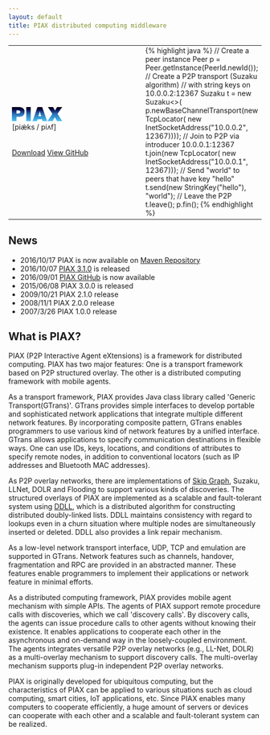 ```yaml
---
layout: default
title: PIAX distributed computing middleware
---
```

<table><tr><td width="400">
<div class="banner"><img width="100" src="piax-font.png"><br>
<span class="banner_bottom">[piǽks / piʌf]</span><br><br><br>
<a class="button" href="download.html">Download</a>
<a class="button" href="https://github.com/piax/piax">View GitHub</a>
</div>
</td><td>
{% highlight java %}
// Create a peer instance
Peer p = Peer.getInstance(PeerId.newId());
// Create a P2P transport (Suzaku algorithm)
// with string keys on 10.0.0.2:12367
Suzaku<StringKey, StringKey> t = new Suzaku<>(
  p.newBaseChannelTransport(new TcpLocator(
    new InetSocketAddress("10.0.0.2", 12367))));
// Join to P2P via introducer 10.0.0.1:12367
t.join(new TcpLocator(
  new InetSocketAddress("10.0.0.1", 12367)));
// Send "world" to peers that have key "hello"
t.send(new StringKey("hello"), "world");
// Leave the P2P
t.leave();
p.fin();
{% endhighlight %}
</td>
</tr></table>

## News

* 2016/10/17 PIAX is now available on [Maven Repository](https://mvnrepository.com/search?q=piax)
* 2016/10/07 [PIAX 3.1.0](https://sourceforge.net/p/piax/news/2016/10/piax-310-is-released/) is released
* 2016/09/01 [PIAX GitHub](https://github.com/piax/piax) is now available
* 2015/06/08 PIAX 3.0.0 is released
* 2009/10/21 PIAX 2.1.0 release
* 2008/11/1 PIAX 2.0.0 release
* 2007/3/26 PIAX 1.0.0 release

## What is PIAX?

PIAX (P2P Interactive Agent eXtensions) is a framework for distributed
computing.
PIAX has two major features: One is a transport framework based on P2P
structured overlay. The other is a distributed computing framework
with mobile agents.

As a transport framework, PIAX provides Java class library called
'Generic Transport(GTrans)'. GTrans provides simple interfaces to
develop portable and sophisticated network applications that
integrate multiple different network features. By incorporating
composite pattern, GTrans enables programmers to use various kind of
network features by a unified interface.  GTrans allows applications to
specify communication destinations in flexible ways.  One can use IDs,
keys, locations, and conditions of attributes to specify remote nodes,
in addition to conventional locators (such as IP addresses and
Bluetooth MAC addresses). 

As P2P overlay networks, there are implementations of [Skip Graph](http://dl.acm.org/citation.cfm?id=1290674),
Suzaku, LLNet, DOLR and Flooding to support various kinds
of discoveries.  The structured overlays of PIAX are implemented as
a scalable and fault-tolerant system using [DDLL](http://ieeexplore.ieee.org/document/7328521/), which is a distributed
algorithm for constructing distributed doubly-linked lists. DDLL
maintains consistency with regard to lookups even in a churn situation
where multiple nodes are simultaneously inserted or deleted. DDLL also
provides a link repair mechanism.

As a low-level network transport interface, UDP, TCP and
emulation are supported in GTrans. Network features such as channels,
handover, fragmentation and RPC are provided in an abstracted
manner. These features enable programmers to implement their
applications or network feature in minimal efforts.

As a distributed computing framework, PIAX provides mobile agent
mechanism with simple APIs. The agents of PIAX support remote
procedure calls with discoveries, which we call 'discovery calls'. By
discovery calls, the agents can issue procedure calls to other agents
without knowing their existence. It enables applications to cooperate
each other in the asynchronous and on-demand way in the loosely-coupled
environment.  The agents integrates versatile P2P overlay networks
(e.g., LL-Net, DOLR) as a multi-overlay mechanism to
support discovery calls. The multi-overlay mechanism supports plug-in
independent P2P overlay networks.

PIAX is originally developed for ubiquitous computing, but the
characteristics of PIAX can be applied to various situations such as
cloud computing, smart cities, IoT applications, etc. Since PIAX
enables many computers to cooperate efficiently, a huge amount of
servers or devices can cooperate with each other and a scalable and
fault-tolerant system can be realized.
